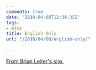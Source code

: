 ```yaml
---
comments: true
date: '2010-04-08T12:34:35Z'
tags:
- misc
title: English Only
url: "/2010/04/08/english-only/"

---
```

[From Brian Leiter's site.](http://leiterreports.typepad.com/blog/2010/04/englishonly-please.html)

